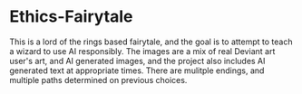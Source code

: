 # Ethics-Fairytale
This is a lord of the rings based fairytale, and the goal is to attempt to teach a wizard to use AI responsibly. The images are a mix of real Deviant art user's art, and AI generated images, and the project also includes AI generated text at appropriate times. There are mulitple endings, and multiple paths determined on previous choices.
